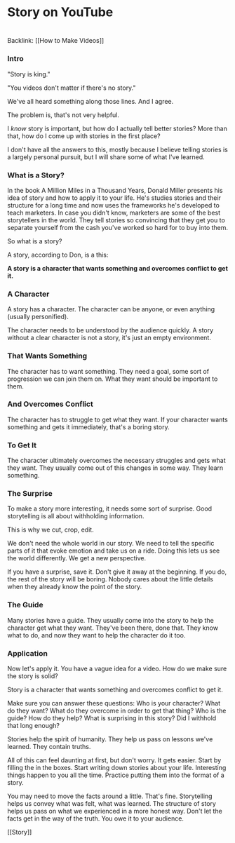 # Story on YouTube
#
Backlink: [[How to Make Videos]]

### Intro

"Story is king." 

"You videos don't matter if there's no story."

We've all heard something along those lines. And I agree. 

The problem is, that's not very helpful.

I *know* story is important, but how do I actually tell better stories? More than that, how do I come up with stories in the first place?

I don't have all the answers to this, mostly because I believe telling stories is a largely personal pursuit, but I will share some of what I've learned.


### What is a Story?

In the book A Million Miles in a Thousand Years, Donald Miller presents his idea of story and how to apply it to your life. He's studies stories and their structure for a long time and now uses the frameworks he's developed to teach marketers. In case you didn't know, marketers are some of the best storytellers in the world. They tell stories so convincing that they get you to separate yourself from the cash you've worked so hard for to buy into them.

So what is a story?

A story, according to Don, is a this:

**A story is a character that wants something and overcomes conflict to get it.**



### A Character
A story has a character. The character can be anyone, or even anything (usually personified). 

The character needs to be understood by the audience quickly. A story without a clear character is not a story, it's just an empty environment.


### That Wants Something
The character has to want something. They need a goal, some sort of progression we can join them on.  What they want should be important to them. 


### And Overcomes Conflict 
The character has to struggle to get what they want. If your character wants something and gets it immediately, that's a boring story. 


### To Get It
The character ultimately overcomes the necessary struggles and gets what they want. They usually come out of this changes in some way. They learn something. 


### The Surprise

To make a story more interesting, it needs some sort of surprise. Good storytelling is all about withholding information.

This is why we cut, crop, edit.

We don't need the whole world in our story. We need to tell the specific parts of it that evoke emotion and take us on a ride. Doing this lets us see the world differently. We get a new perspective.

If you have a surprise, save it. Don't give it away at the beginning. If you do, the rest of the story will be boring. Nobody cares about the little details when they already know the point of the story. 


### The Guide

Many stories have a guide. They usually come into the story to help the character get what they want. They've been there, done that. They know what to do, and now they want to help the character do it too. 


### Application

Now let's apply it. You have a vague idea for a video. How do we make sure the story is solid?

Story is a character that wants something and overcomes conflict to get it.

Make sure you can answer these questions:
Who is your character?
What do they want?
What do they overcome in order to get that thing?
Who is the guide? How do they help?
What is surprising in this story? Did I withhold that long enough?


Stories help the spirit of humanity. They help us pass on lessons we've learned. They contain truths.

All of this can feel daunting at first, but don't worry. It gets easier. Start by filling the in the boxes. Start writing down stories about your life. Interesting things happen to you all the time. Practice putting them into the format of a story. 

You may need to move the facts around a little. That's fine. Storytelling helps us convey what was felt, what was learned. The structure of story helps us pass on what we experienced in a more honest way. Don't let the facts get in the way of the truth. You owe it to your audience.

[[Story]]

